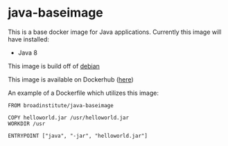 # java-baseimage

This is a base docker image for Java applications.  Currently this image will have installed:

* Java 8

This image is build off of [debian](https://registry.hub.docker.com/_/debian/)

This image is available on Dockerhub ([here](https://registry.hub.docker.com/u/broadinstitute/java-baseimage/))

An example of a Dockerfile which utilizes this image:

```
FROM broadinstitute/java-baseimage

COPY helloworld.jar /usr/helloworld.jar
WORKDIR /usr

ENTRYPOINT ["java", "-jar", "helloworld.jar"]
```
